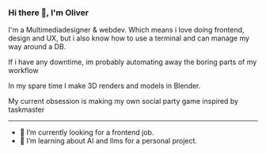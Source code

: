 ### Hi there 👋, I'm Oliver

I'm a Multimediadesigner & webdev. Which means i love doing frontend, design and UX, but i also know how to use a terminal and can manage my way around a DB.

If i have any downtime, im probably automating away the boring parts of my workflow

In my spare time I make 3D renders and models in Blender.

My current obsession is making my own social party game inspired by taskmaster

---
- 🔭 I’m currently looking for a frontend job. 
- 🌱 I’m learning about AI and llms for a personal project.

